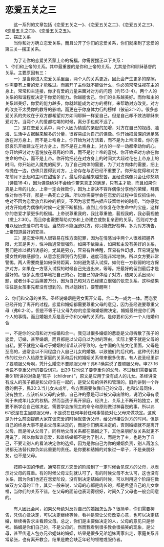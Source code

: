 # 恋爱五关之三



<p>　　这一系列的文章包括《恋爱五关之一》、《恋爱五关之二》、《恋爱五关之三》、《恋爱五关之四》、《恋爱五关之五》。<br />
三、摆正关系<br />
　　当你和对方确立恋爱关系，而且公开了你们的恋爱关系，你们就来到了恋爱的第三关--摆正关系。<br />
&nbsp;<br />
　　为了让你的恋爱关系蒙上帝的祝福，你需要摆正以下关系：<br />
1、你们和上帝的关系。其中最重要的是你和上帝的关系。尤其是你和耶稣基督的关系。主要原因有三：<br />
　　一）是当你进入恋爱关系里面，两个人的关系更近，因此会产生更多的摩擦，你需要有上帝的爱才能胜过。而离开了主你就不能做什么，你必须常常注视在主的身上，常常和主连接，你才有爱的力量来面对对方的问题（约15:3-4）。两个人的关系的和谐程度决定于你爱的能力。你越能舍己，你们的关系越美好。而你和主的关系越美好，你爱的能力越多，你就越能成为对方的榜样，来帮助对方改变。对方的改变不太受你的教导的影响，而更在于你身体力行的榜样（彼前3:1-2）。很多恋爱关系的失败在于双方都希望对方如同耶稣一样爱自己，但是自己却不效法耶稣来爱对方。当两个人的爱都枯竭的时候，离分手也就不远了。<br />
　　二）是在恋爱关系中，两个人因为情感的亲密的加增，对方在自己的视线、脑海、生活中占据越来越多的分量，很容易成为自己的偶像。你开始把最深的满足感放在对方身上，而不是上帝身上。你开始为对方活着，而不是为上帝活着。你的喜怒哀乐开始建立在对方身上，而不是在上帝身上，对方的一举一动都牵动你的心。你开始把讨对方喜悦放在最高的位置，而不是讨上帝的喜悦。你开始把对方放在你生命的中心，而不是上帝。你开始把花在对方身上的时间大大超过花在上帝身上的时间。你开始进入魔鬼的网罗，为了自己肉体的需要，为了对方肉体的需要，把上帝抛在一边，仿佛只要得到对方，上帝存在与否已经不重要了。你开始觉得和对方花前月下比起和主同在甜蜜多了。最后你会越来越愁苦，圣经说偶像只会让你愁烦（诗篇16:4），因为偶像绝对不会给你带来真正的满足，只有主才能，而且如果你真是上帝的儿女，上帝一定会挫败你，因为上帝决不容许偶像分享他的荣耀，拜偶像对你也不好，那是一条死亡之路。所以你需要学会在恋爱的过程中仅仅抓住神，绝对不因为恋爱放弃和神的相交，不因为恋爱而占据应该留给神的时间，当你感觉对方开始成为偶像的时候一定要不断抵挡，直到上帝恢复在你生命中的宝座，这样你的恋爱才蒙更多的祝福。上帝说尊重我的，我比尊重他，藐视我的，我必藐视他（撒上2:30）。而且你也需要帮助对方和上帝建立或恢复亲密的关系，否则对方也难以经历恋爱中的考验。当然你不能强迫对方，你只能做好榜样，多为对方祷告，上帝知道最好的安排。<br />
　　三）是恋爱中两人很容易在性方面犯罪，因为在情感当中两个人很难把握界限，尤其是男方，性冲动通常很强烈。如果不依靠主，如果和主没有美好的关系，我们是难以抵挡诱惑的。尤其是男方，容易有性唤醒，容易有性幻想，容易渴望触摸女性的敏感部位，从意念犯罪到行为犯罪，速度可能非常地快。所以女方要非常警惕。两人需要商量如何保持距离，如何避免落入试探，如何在一方软弱的地方保护对方，如果在一方落入试探的时候自己先逃出来，等等。把最好的留到最后才是最好的。很多女孩过早地把自己的心，把自己的身体给了对方，结果关系出现问题，或者分手之后痛苦万分，因为自己和对方已经建立很强的依恋关系。这种结果往往是女孩事先都没有想到的。所以姐妹们，要警醒啊！<br />
&nbsp;<br />
2、你们和父母的关系。圣经说婚姻是男女离开父母，合二为一成为一体。而恋爱已经开始了离开的过程。恋爱和婚姻都需要尊重父母的意见，因为圣经说要尊重父母（弗6:2-3）。但是不等于让父母为你的恋爱和婚姻做决定。婚姻最终是你们两个人的事情。而且婚姻关系是高于你和父母的关系的。是你要和另外一个人结婚和合　　</p>

<p>一，不是你的父母和对方结婚和合一。我见过很多婚姻的悲剧是父母拆散了孩子的恋爱，订婚，甚至婚姻，而且都是以父母自以为对的理由，实际上要不就是父母的自私，要不就是父母对于婚姻的错误认识导致的。在中国的传统文化里面，父母是至高的，通常会以不同程度介入自己儿女的婚姻，以致他们的后代的。这种代代相传的过分介入给原生家庭的关系和后代的婚姻关系带来很多伤害。有人说圣经里讲了要顺服父母啊，凭什么婚恋不要顺服父母？弗6:1确实说了要顺服父母。申27:16也说不尊重父母的要受诅咒。出20:12也说了要尊重你的父母。不过我们需要留意弗6:1所讲的对象是“孩子（children）”，原文是应用于没有成人的儿女。圣经讲没有成人的孩子都是和父母住在一起的，是受父母的供养和管理的。旧约讲到一个许愿的例子，民30:3.当儿女未成年，各方面需要依靠自己的父母，也和父母同住，没有独立，应该听从父母的安排，自己许的愿是可以被父母废除的，说明父母有凌驾于未成年儿女的权柄。然而当孩子离开家庭，经济上、关系上不断开始独立，就要不断学会自己做决定，需要学会按照主的命令和原则做讨神喜悦的事。所以弗6:1说是在主里顺服父母，不是说在任何年龄任何事情绝对让父母来做决定。这就是为什么前面提醒大家在谈恋爱的时候就告诉父母，给父母接受对方的时间。但是自己的终身大事不是由父母来决定的，而是你们俩来决定的，否则婚姻就不是离开父母，而是听从父母了。同样地父母关系都在婚姻之下，其他亲朋好友关系就更不用说了，所以你和谁恋爱，和谁结婚都不是为了别人，而是为了主，也是为了自己，不要让别人的看法决定你的选择，因为是你自己为你的婚姻负责，别人再怎么说都无法替代你负如此重要的责任。是你要和结婚的对象过一辈子，不是亲朋好友，也不是父母。<br />
&nbsp;<br />
　　按照中国的传统，通常在双方恋爱的阶段到了一定时候会见双方的父母，以表示对父母的尊重。有的时候父母立刻就认可了，有的时候父母不太认可，这也没有关系，因为你们也还在恋爱阶段，没有到决定结婚的时候，可以利用这个阶段在做做双方父母的工作，其实一般来说，父母的心都是肉长的，都是希望自己的儿女幸福，当你们的关系不错，在父母的面前也表现得很好，时间久了父母也一般会同意的。<br />
&nbsp;<br />
　　有人因此会问，如果父母绝对反对自己的婚姻怎么办？很简单，你们需要祷告，凭信心做决定，可以决定继续等候，看神是否让父母改变心意，也可以决定结婚，继续祷告求主看顾父母。总之，你们是主要做决定的人，父母的意见只是参考。婚姻是你们自己的，不是父母的。然而我看到很多教会很搞笑的现象，是父母，甚至传道人包办兄弟姐妹的婚姻，结果是很多兄弟姐妹离家出走，家庭关系非常紧张，也有离开教会，结果是教会缺乏年轻的领袖或服侍者。</p>